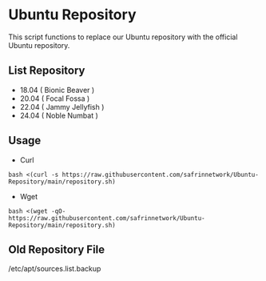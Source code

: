 # Ubuntu Repository
This script functions to replace our Ubuntu repository with the official Ubuntu repository.
## List Repository
- 18.04 ( Bionic Beaver )
- 20.04 ( Focal Fossa )
- 22.04 ( Jammy Jellyfish )
- 24.04 ( Noble Numbat )
## Usage
- Curl
```
bash <(curl -s https://raw.githubusercontent.com/safrinnetwork/Ubuntu-Repository/main/repository.sh)
```
- Wget
```
bash <(wget -qO- https://raw.githubusercontent.com/safrinnetwork/Ubuntu-Repository/main/repository.sh)
```
## Old Repository File
/etc/apt/sources.list.backup

